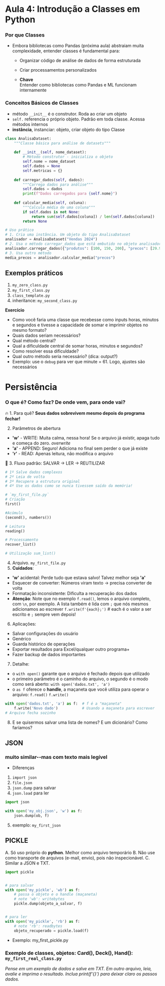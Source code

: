 # Aula 4: Introdução a Classes em Python

### Por que Classes

- Embora bibliotecas como Pandas (próxima aula) abstraiam muita complexidade, entender classes é fundamental para:

    - Organizar código de análise de dados de forma estruturada

    - Criar processamentos personalizados 

    - **Chave**  
        Entender como bibliotecas como Pandas e ML funcionam internamente

### Conceitos Básicos de Classes

- método `__init__` é o construtor. Roda ao criar um objeto
- `self.` referencia o próprio objeto. Padrão em toda classe. Acessa métodos internos
- **instância**, instanciar: objeto, criar objeto do tipo Classe


```python
class AnalisaDataset:
    """Classe básica para análise de datasets"""
    
    def __init__(self, nome_dataset):
        # Método construtor - inicializa o objeto
        self.nome = nome_dataset
        self.dados = None
        self.metricas = {}
    
    def carregar_dados(self, dados):
        """Carrega dados para análise"""
        self.dados = dados
        print(f"Dados carregados para {self.nome}")
    
    def calcular_media(self, coluna):
        """Calcula média de uma coluna"""
        if self.dados is not None:
            return sum(self.dados[coluna]) / len(self.dados[coluna])
        return None

# Uso prático
# 1. Cria uma instância. Um objeto do tipo AnalisaDataset
analisador = AnalisaDataset("Vendas 2024")
# 2. Usa o método carregar_dados que está embutido no objeto analisador que é uma instância da classe AnalisaDataset
analisador.carregar_dados({"produtos": [100, 150, 200], "precos": [29.90, 49.90, 79.90]})
# 3. Usa outro método
media_precos = analisador.calcular_media("precos")
```

## Exemplos práticos


1. `my_zero_class.py`
2. `my_first_class.py`
3. `class_template.py`
4. inheritance: `my_second_class.py`

**Exercício**
    
 - Como você faria uma classe que recebesse como inputs horas, minutos e segundos e tivesse a capacidade de somar e imprimir objetos no mesmo formato?
 - Quais dados seriam necessários?
 - Qual método central?
 - Qual a dificuldade central de somar horas, minutos e segundos?
 - Como resolver essa dificuldade?
 - Qual outro método seria necessário? (dica: output?)
 - Exemplo: use o `debug` para ver que minute = 61. Logo, ajustes são necessários

# Persistência

### O que é? Como faz? De onde vem, para onde vai?

🔥 1. Para quê?
**Seus dados sobrevivem mesmo depois do programa fechar!**

2. Parãmetros de abertura
- **'w'** - WRITE: Muita calma, nessa hora! Se o arquivo já existir, apaga tudo e começa do zero. *overwrite*
- **'a'** - APPEND: Seguro! Adiciona no final sem perder o que já existe
- **'r'** - READ: Apenas leitura, não modifica o arquivo

💾 3. Fluxo padrão: SALVAR → LER → REUTILIZAR
```python
# 1º Salve dados complexos
# 2º Leia de volta  
# 3º Recupere a estrutura original
# 4º Use os dados como se nunca tivessem saído da memória!

# `my_first_file.py`
# Criação 
first()

#Acúmulo 
(second(), numbers())

# Leitura 
reading()

# Processamento 
recover_list()

# Utilização sum_list()
```
4. Arquivo. `my_first_file.py` 
5. **Cuidados**:
- **'w'** acidental: Perde tudo que estava salvo! Talvez melhor seja **'a'**
- Esquecer de converter: Números viram texto → precisa converter de volta
- Formatação inconsistente: Dificulta a recuperação dos dados
- **Atenção**: Note que no exemplo `f.read()`, lemos o arquivo completo, com `\n`, por exemplo. A  lista também é lida com `;` que nós mesmos adicionamos ao escrever `f.write(f'{each};')` # each é o valor a ser escrito e `;` sempre vem depois!

6. Aplicações:
- Salvar configurações do usuário
- Genérico
- Guarda histórico de operações
- Exportar resultados para Excel/qualquer outro programa+
- Fazer backup de dados importantes

7. Detalhe:
- o `with open()` garante que o arquivo é fechado depois que utilizado
- o primeiro parâmetro é o caminho do arquivo, o segundo é o modo como será aberto: `with open('dados.txt', 'a')` 
- o `as f` oferece o **handle**, a maçaneta que você utiliza para operar o arquivo: `f.read()` `f.write()`


```python
with open('dados.txt', 'a') as f:  # f é a "maçaneta"
    f.write('Novo dado')           # Usando a maçaneta para escrever
# Arquivo fecha sozinho 
```

8. E se quisermos salvar uma lista de nomes? E um dicionário? Como faríamos?

## JSON

### muito similar--mas com texto mais legível

- Diferenças
1. `import json`
2. `file.json`
3. `json.dump` para salvar
4. `json.load` para ler


```python
import json

with open('my_obj.json', 'w') as f:
    json.dump(ob, f)
```

5. exemplo: `my_first_json`

## PICKLE

A. Só uso próprio do **python**. Melhor como arquivo temporário
B. Não use como transporte de arquivos (e-mail, envio), pois não inspecionável.
C. Similar a JSON e TXT.

```python
import pickle


# para salvar
with open('my_píckle', 'wb') as f:
    # passa o objeto e o handle (maçaneta)
    # note 'wb': writebytes
    pickle.dump(objeto_a_salvar, f)


# para ler
with open('my_pickle', 'rb') as f:
    # note 'rb': readbytes
    objeto_recuperado = pickle.load(f)
```

- Exemplo: my_first_pickle.py

### Exemplo de classes, objetos: Card(), Deck(), Hand(): `my_first_real_class.py`


*Pense em um exemplo de dados e salve em TXT. Em outro arquivo, leia, avalie e imprima o resultado. Inclua print(f'{}') para deixar claro os passos dados.*






